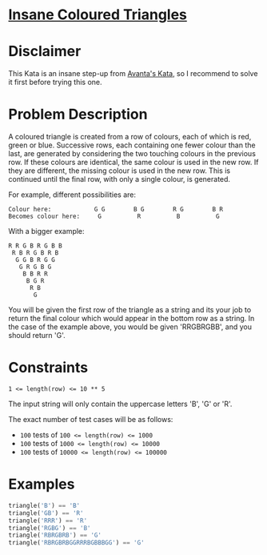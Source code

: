 # [Insane Coloured Triangles](https://www.codewars.com/kata/5a331ea7ee1aae8f24000175)

# Disclaimer

This Kata is an insane step-up from [Avanta's Kata](https://www.codewars.com/kata/coloured-triangles),
so I recommend to solve it first before trying this one.

# Problem Description

A coloured triangle is created from a row of colours, each of which is red, green or blue. Successive rows, each containing one fewer colour than the last, are generated by considering the two touching colours in the previous row. If these colours are identical, the same colour is used in the new row. If they are different, the missing colour is used in the new row. This is continued until the final row, with only a single colour, is generated.

For example, different possibilities are:
```
Colour here:            G G        B G        R G        B R
Becomes colour here:     G          R          B          G
```
With a bigger example:
```
R R G B R G B B
 R B R G B R B
  G G B R G G
   G R G B G
    B B R R
     B G R
      R B
       G
```
You will be given the first row of the triangle as a string and its your job to return the final colour which would appear in the bottom row as a string. In the case of the example above, you would be given 'RRGBRGBB', and you should return 'G'.

# Constraints

`1 <= length(row) <= 10 ** 5`

The input string will only contain the uppercase letters 'B', 'G' or 'R'.

The exact number of test cases will be as follows:

* `100` tests of `100 <= length(row) <= 1000`
* `100` tests of `1000 <= length(row) <= 10000`
* `100` tests of `10000 <= length(row) <= 100000`

# Examples


```python
triangle('B') == 'B'
triangle('GB') == 'R'
triangle('RRR') == 'R'
triangle('RGBG') == 'B'
triangle('RBRGBRB') == 'G'
triangle('RBRGBRBGGRRRBGBBBGG') == 'G'
```





